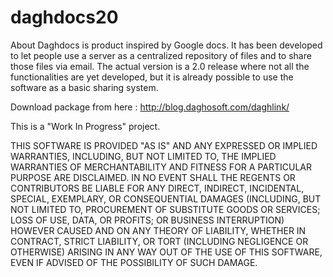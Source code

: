 daghdocs20
==========

About
Daghdocs is product inspired by Google docs. It has been developed to let people use a server as a centralized repository of files and to share those files via email. The actual version is a 2.0 release where not all the functionalities are yet developed, but it is already possible to use the software as a basic sharing system.

Download package from here :
http://blog.daghosoft.com/daghlink/


This is a "Work In Progress" project.

THIS SOFTWARE IS PROVIDED "AS IS" AND ANY EXPRESSED OR IMPLIED WARRANTIES, INCLUDING, BUT NOT LIMITED TO, THE IMPLIED WARRANTIES OF MERCHANTABILITY AND FITNESS FOR A PARTICULAR PURPOSE ARE DISCLAIMED. IN NO EVENT SHALL THE REGENTS OR CONTRIBUTORS BE LIABLE FOR ANY DIRECT, INDIRECT, INCIDENTAL, SPECIAL, EXEMPLARY, OR CONSEQUENTIAL DAMAGES (INCLUDING, BUT NOT LIMITED TO, PROCUREMENT OF SUBSTITUTE GOODS OR SERVICES; LOSS OF USE, DATA, OR PROFITS; OR BUSINESS INTERRUPTION) HOWEVER CAUSED AND ON ANY THEORY OF LIABILITY, WHETHER IN CONTRACT, STRICT LIABILITY, OR TORT (INCLUDING NEGLIGENCE OR OTHERWISE) ARISING IN ANY WAY OUT OF THE USE OF THIS SOFTWARE, EVEN IF ADVISED OF THE POSSIBILITY OF SUCH DAMAGE.
